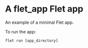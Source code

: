# A flet_app Flet app

An example of a minimal Flet app.

To run the app:

```
flet run [app_directory]
```